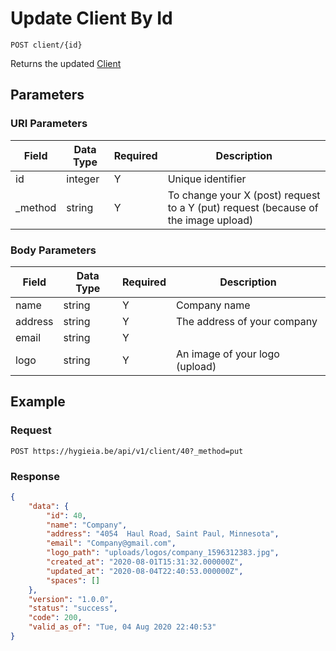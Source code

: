 # Update Client By Id

    POST client/{id}
    
Returns the updated [Client]

## Parameters
### URI Parameters
Field | Data Type | Required | Description
--- | --- | --- | ---
id | integer | Y | Unique identifier
_method | string | Y | To change your X (post) request to a Y (put) request (because of the image upload)

### Body Parameters
Field | Data Type | Required | Description
--- | --- | --- | ---
name | string | Y | Company name
address | string | Y | The address of your company
email | string | Y | 
logo | string | Y | An image of your logo (upload)

## Example
### Request

    POST https://hygieia.be/api/v1/client/40?_method=put

### Response
``` json
{
    "data": {
        "id": 40,
        "name": "Company",
        "address": "4054  Haul Road, Saint Paul, Minnesota",
        "email": "Company@gmail.com",
        "logo_path": "uploads/logos/company_1596312383.jpg",
        "created_at": "2020-08-01T15:31:32.000000Z",
        "updated_at": "2020-08-04T22:40:53.000000Z",
        "spaces": []
    },
    "version": "1.0.0",
    "status": "success",
    "code": 200,
    "valid_as_of": "Tue, 04 Aug 2020 22:40:53"
}
```

[Client]: README.md